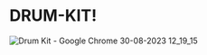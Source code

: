 # DRUM-KIT!

![Drum Kit - Google Chrome 30-08-2023 12_19_15](https://github.com/HAIDER072/DRUM-KIT/assets/119747109/83fa632c-3b3e-423b-aa1c-1d7dee444bc9)

